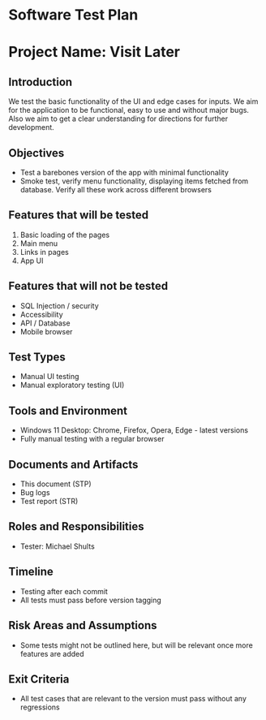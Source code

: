 # Software Test Plan
# Project Name: Visit Later

## Introduction
We test the basic functionality of the UI and edge cases for inputs. We aim for the application to be functional, easy to use and without major bugs. Also we aim to get a clear understanding for directions for further development.

## Objectives
- Test a barebones version of the app with minimal functionality
- Smoke test, verify menu functionality, displaying items fetched from database. Verify all these work across different browsers

## Features that will be tested
1. Basic loading of the pages
2. Main menu
3. Links in pages
4. App UI

## Features that will not be tested
- SQL Injection / security
- Accessibility
- API / Database
- Mobile browser

## Test Types
- Manual UI testing
- Manual exploratory testing (UI)

## Tools and Environment
- Windows 11 Desktop: Chrome, Firefox, Opera, Edge - latest versions
- Fully manual testing with a regular browser

## Documents and Artifacts
- This document (STP)
- Bug logs
- Test report (STR)

## Roles and Responsibilities
- Tester: Michael Shults

## Timeline
- Testing after each commit
- All tests must pass before version tagging

## Risk Areas and Assumptions
- Some tests might not be outlined here, but will be relevant once more
features are added

## Exit Criteria
- All test cases that are relevant to the version must pass without any regressions





